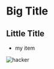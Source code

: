 # Big Title

## Little Title

* my item

![hacker](https://media.giphy.com/media/YQitE4YNQNahy/giphy.gif "hackerman")
